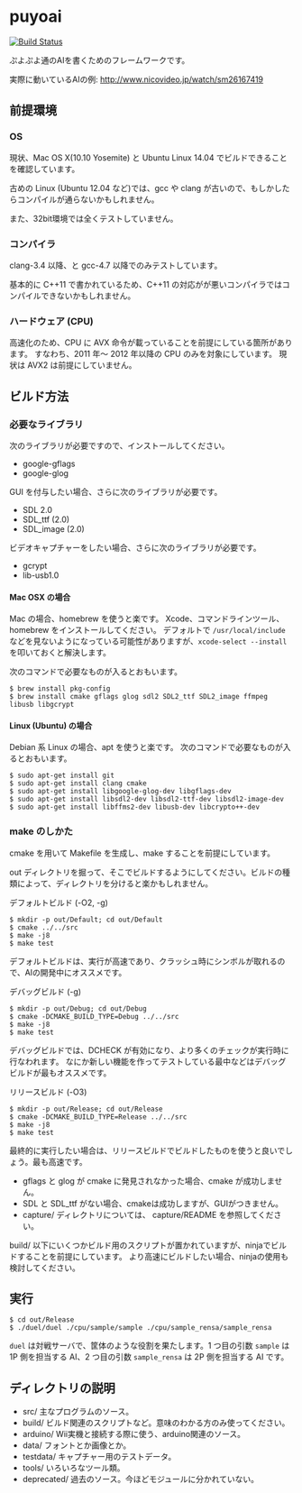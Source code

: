 puyoai
======


[![Build Status](https://travis-ci.org/puyoai/puyoai.svg?branch=master)](http://travis-ci.org/puyoai/puyoai)

ぷよぷよ通のAIを書くためのフレームワークです。

実際に動いているAIの例: http://www.nicovideo.jp/watch/sm26167419

## 前提環境

### OS

現状、Mac OS X(10.10 Yosemite) と Ubuntu Linux 14.04 でビルドできることを確認しています。

古めの Linux (Ubuntu 12.04 など)では、gcc や clang が古いので、もしかしたらコンパイルが通らないかもしれません。

また、32bit環境では全くテストしていません。

### コンパイラ

clang-3.4 以降、と gcc-4.7 以降でのみテストしています。

基本的に C++11 で書かれているため、C++11 の対応がが悪いコンパイラではコンパイルできないかもしれません。

### ハードウェア (CPU)

高速化のため、CPU に AVX 命令が載っていることを前提にしている箇所があります。
すなわち、2011 年〜 2012 年以降の CPU のみを対象にしています。
現状は AVX2 は前提にしていません。

## ビルド方法

### 必要なライブラリ

次のライブラリが必要ですので、インストールしてください。

* google-gflags
* google-glog

GUI を付与したい場合、さらに次のライブラリが必要です。

* SDL 2.0
* SDL_ttf (2.0)
* SDL_image (2.0)

ビデオキャプチャーをしたい場合、さらに次のライブラリが必要です。

* gcrypt
* lib-usb1.0

#### Mac OSX の場合

Mac の場合、homebrew を使うと楽です。
Xcode、コマンドラインツール、homebrew をインストールしてください。
デフォルトで `/usr/local/include` などを見ないようになっている可能性がありますが、`xcode-select --install` を叩いておくと解決します。

次のコマンドで必要なものが入るとおもいます。

    $ brew install pkg-config
    $ brew install cmake gflags glog sdl2 SDL2_ttf SDL2_image ffmpeg libusb libgcrypt

#### Linux (Ubuntu) の場合

Debian 系 Linux の場合、apt を使うと楽です。
次のコマンドで必要なものが入るとおもいます。

    $ sudo apt-get install git
    $ sudo apt-get install clang cmake
    $ sudo apt-get install libgoogle-glog-dev libgflags-dev
    $ sudo apt-get install libsdl2-dev libsdl2-ttf-dev libsdl2-image-dev
    $ sudo apt-get install libffms2-dev libusb-dev libcrypto++-dev

### make のしかた

cmake を用いて Makefile を生成し、make することを前提にしています。

out ディレクトリを掘って、そこでビルドするようにしてください。ビルドの種類によって、ディレクトリを分けると楽かもしれません。

デフォルトビルド (-O2, -g)

    $ mkdir -p out/Default; cd out/Default
    $ cmake ../../src
    $ make -j8
    $ make test

デフォルトビルドは、実行が高速であり、クラッシュ時にシンボルが取れるので、AIの開発中にオススメです。

デバッグビルド (-g)

    $ mkdir -p out/Debug; cd out/Debug
    $ cmake -DCMAKE_BUILD_TYPE=Debug ../../src
    $ make -j8
    $ make test

デバッグビルドでは、DCHECK が有効になり、より多くのチェックが実行時に行なわれます。
なにか新しい機能を作ってテストしている最中などはデバッグビルドが最もオススメです。

リリースビルド (-O3)

    $ mkdir -p out/Release; cd out/Release
    $ cmake -DCMAKE_BUILD_TYPE=Release ../../src
    $ make -j8
    $ make test

最終的に実行したい場合は、リリースビルドでビルドしたものを使うと良いでしょう。最も高速です。

* gflags と glog が cmake に発見されなかった場合、cmake が成功しません。
* SDL と SDL_ttf がない場合、cmakeは成功しますが、GUIがつきません。
* capture/ ディレクトリについては、 capture/README を参照してください。

build/ 以下にいくつかビルド用のスクリプトが置かれていますが、ninjaでビルドすることを前提にしています。
より高速にビルドしたい場合、ninjaの使用も検討してください。

## 実行

    $ cd out/Release
    $ ./duel/duel ./cpu/sample/sample ./cpu/sample_rensa/sample_rensa

`duel` は対戦サーバで、筐体のような役割を果たします。1 つ目の引数 `sample` は 1P 側を担当する AI、2 つ目の引数 `sample_rensa` は 2P 側を担当する AI です。

## ディレクトリの説明

* src/ 主なプログラムのソース。
* build/ ビルド関連のスクリプトなど。意味のわかる方のみ使ってください。
* arduino/ Wii実機と接続する際に使う、arduino関連のソース。
* data/    フォントとか画像とか。
* testdata/ キャプチャー用のテストデータ。
* tools/ いろいろなツール類。
* deprecated/ 過去のソース。今ほどモジュールに分かれていない。
